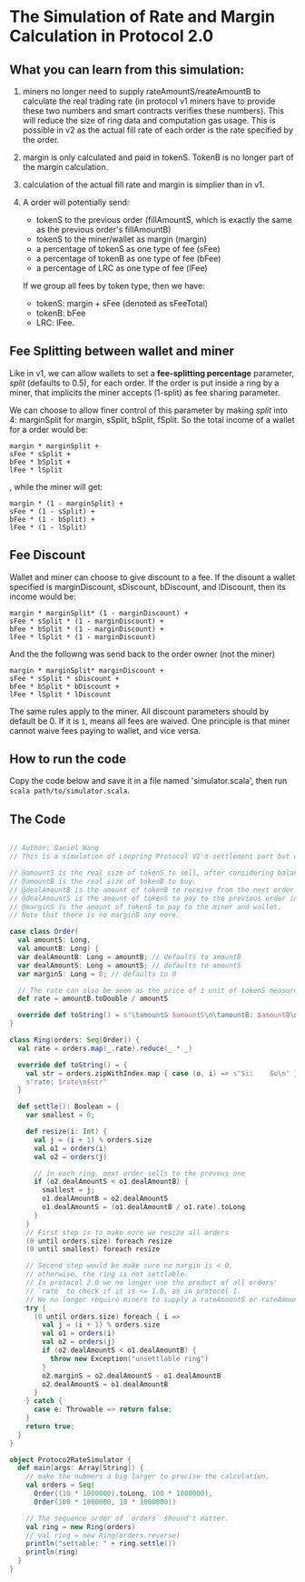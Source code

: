 
# The Simulation of Rate and Margin Calculation in Protocol 2.0


## What you can learn from this simulation:
1. miners no longer need to supply rateAmountS/reateAmountB to calculate the real trading rate (in protocol v1 miners have to provide these two numbers and smart contracts verifies these numbers). This will reduce the size of ring data and computation gas usage. This is possible in v2 as the actual fill rate of each order is the rate specified by the order.
2. margin is only calculated and paid in tokenS. TokenB is no longer part of the margin calculation.
3. calculation of the actual fill rate and margin is simplier than in v1.
4. A order will potentially send:
    - tokenS to the previous order (fillAmountS, which is exactly the same as the previous order's fillAmountB)
    - tokenS to the miner/wallet as margin (margin)
    - a percentage of tokenS as one type of fee (sFee)
    - a percentage of tokenB as one type of fee (bFee)
    - a percentage of LRC as one type of fee (lFee)
    
    If we group all fees by token type, then we have:
    - tokenS: margin + sFee (denoted as sFeeTotal)
    - tokenB: bFee
    - LRC: lFee.
    
## Fee Splitting between wallet and miner
Like in v1, we can allow wallets to set a **fee-splitting percentage** parameter, *split* (defaults to 0.5), for each order. If the order is put inside a ring by a miner, that implicits the miner accepts (1-split) as fee sharing parameter.

We can choose to allow finer control of this parameter by making *split* into 4: marginSplit for margin, sSplit, bSplit, fSplit. So the total income of a wallet for a order would be:
```
margin * marginSplit + 
sFee * sSplit + 
bFee * bSplit + 
lFee * lSplit
```
, while the miner will get:
```
margin * (1 - marginSplit) +
sFee * (1 - sSplit) + 
bFee * (1 - bSplit) + 
lFee * (1 - lSplit)
```

## Fee Discount
Wallet and miner can choose to give discount to a fee. If the disount a wallet specified is marginDiscount, sDiscount, bDiscount, and lDiscount, then its income would be:

```
margin * marginSplit* (1 - marginDiscount) + 
sFee * sSplit * (1 - marginDiscount) + 
bFee * bSplit * (1 - marginDiscount) + 
lFee * lSplit * (1 - marginDiscount)
```

And the the followng was send back to the order owner (not the miner)

```
margin * marginSplit* marginDiscount + 
sFee * sSplit * sDiscount + 
bFee * bSplit * bDiscount + 
lFee * lSplit * lDiscount
```

The same rules apply to the miner. All discount parameters should by default be 0. If it is `1`, means all fees are waived.
One principle is that miner cannot waive fees paying to wallet, and vice versa. 

## How to run the code
Copy the code below and save it in a file named 'simulator.scala', then run `scala path/to/simulator.scala`.

## The Code

```scala

// Author: Daniel Wang
// This is a simulation of Loopring Protocol V2's settlement part but without considering  fees.

// @amountS is the real size of tokenS to sell, after considering balance and allowance.
// @amountB is the real size of tokenB to buy.
// @dealAmountB is the amount of tokenB to receive from the next order in the ring.
// @dealAmountS is the amount of tokenS to pay to the previous order in the ring.
// @marginS is the amount of tokenS to pay to the miner and wallet.
// Note that there is no marginB any more.

case class Order(
  val amountS: Long,
  val amountB: Long) {
  var dealAmountB: Long = amountB; // defaults to amountB
  var dealAmountS: Long = amountS; // defaults to amountS
  var marginS: Long = 0; // defaults to 0

  // The rate can also be seen as the price of 1 unit of tokenS measured by tokenB.
  def rate = amountB.toDouble / amountS

  override def toString() = s"\tamountS $amountS\n\tamountB: $amountB\n\trate: $rate\n\tdealAmountS: $dealAmountS\n\tdealAmountB: $dealAmountB\n\tmarginS: $marginS\n"
}

class Ring(orders: Seq[Order]) {
  val rate = orders.map(_.rate).reduce(_ * _)

  override def toString() = {
    val str = orders.zipWithIndex.map { case (o, i) => s"$i:    $o\n" }.mkString
    s"rate: $rate\n$str"
  }

  def settle(): Boolean = {
    var smallest = 0;

    def resize(i: Int) {
      val j = (i + 1) % orders.size
      val o1 = orders(i)
      val o2 = orders(j)

      // in each ring, next order sells to the prevous one
      if (o2.dealAmountS < o1.dealAmountB) {
        smallest = j;
        o1.dealAmountB = o2.dealAmountS
        o1.dealAmountS = (o1.dealAmountB / o1.rate).toLong
      }
    }
    // First step is to make sure we resize all orders
    (0 until orders.size) foreach resize
    (0 until smallest) foreach resize

    // Second step would be make sure no margin is < 0,
    // otherwise, the ring is not settlable.
    // In protocol 2.0 we no longer use the product of all orders'
    // `rate` to check if it is <= 1.0, as in protocol 1.
    // We no longer require miners to supply a rateAmountS or rateAmountB.
    try {
      (0 until orders.size) foreach { i =>
        val j = (i + 1) % orders.size
        val o1 = orders(i)
        val o2 = orders(j)
        if (o2.dealAmountS < o1.dealAmountB) {
          throw new Exception("unsettlable ring")
        }
        o2.marginS = o2.dealAmountS - o1.dealAmountB
        o2.dealAmountS = o1.dealAmountB
      }
    } catch {
      case e: Throwable => return false;
    }
    return true;
  }
}

object Protoco2RateSimulator {
  def main(args: Array[String]) {
    // make the nubmers a big larger to precise the calculation.
    val orders = Seq(
      Order((10 * 1000000).toLong, 100 * 1000000),
      Order(100 * 1000000, 10 * 1000000))

    // The sequence order of `orders` shound't matter.
    val ring = new Ring(orders)
    // val ring = new Ring(orders.reverse)
    println("settable: " + ring.settle())
    println(ring)
  }
}
```
